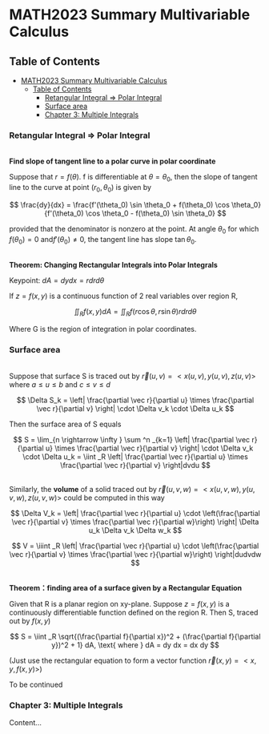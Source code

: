 # MATH2023 Summary Multivariable Calculus

## Table of Contents

- [MATH2023 Summary Multivariable Calculus](#math2023-summary-multivariable-calculus)
  - [Table of Contents](#table-of-contents)
    - [Retangular Integral =\> Polar Integral](#retangular-integral--polar-integral)
    - [Surface area](#surface-area)
    - [Chapter 3: Multiple Integrals](#chapter-3-multiple-integrals)

### Retangular Integral => Polar Integral

\
**Find slope of tangent line to a polar curve in polar coordinate**

Suppose that $r = f(\theta)$. f is differentiable at $\theta=\theta_0$, then the slope of tangent line to the curve at point $(r_0, \theta_0)$ is given by

$$
\frac{dy}{dx} = \frac{f'(\theta_0) \sin \theta_0 + f(\theta_0) \cos \theta_0}{f'(\theta_0) \cos \theta_0 - f(\theta_0) \sin \theta_0}
$$

provided that the denominator is nonzero at the point. At angle $\theta_0$ for which $f(\theta_0)=0$ and$f'(\theta_0) \neq 0$, the tangent line has slope $\tan \theta_0$.

\
**Theorem: Changing Rectangular Integrals into Polar Integrals**

Keypoint: $dA = dy dx = r dr d\theta$

If $z = f(x, y)$ is a continuous function of 2 real variables over region R,

$$
\iint_R f(x, y) dA = \iint _R f(r \cos \theta, r\sin \theta)rdr d\theta
$$

Where G is the region of integration in polar coordinates.

### Surface area

\
Suppose that surface S is traced out by $\vec r(u, v) = <x(u, v), y(u, v), z(u, v)>$ where $a \leq u \leq b$ and $c \leq v \leq d$

$$
\Delta S_k = \left| \frac{\partial \vec r}{\partial u} \times \frac{\partial \vec r}{\partial v} \right| \cdot \Delta v_k \cdot \Delta u_k
$$

Then the surface area of S equals

$$
S = \lim_{n \rightarrow \infty } \sum ^n _{k=1} \left| \frac{\partial \vec r}{\partial u} \times \frac{\partial \vec r}{\partial v} \right| \cdot \Delta v_k \cdot \Delta u_k = \iint _R 
\left| \frac{\partial \vec r}{\partial u} \times \frac{\partial \vec r}{\partial v} \right|dvdu
$$

\
Similarly, the **volume** of a solid traced out by $\vec r(u, v, w) = <x(u, v, w), y(u, v, w), z(u, v, w)>$ could be computed in this way

$$
\Delta V_k = \left| \frac{\partial \vec r}{\partial u} \cdot \left(\frac{\partial \vec r}{\partial v} \times \frac{\partial \vec r}{\partial w}\right) \right| \Delta u_k \Delta v_k \Delta w_k
$$

$$
V = \iiint _R \left| \frac{\partial \vec r}{\partial u} \cdot \left(\frac{\partial \vec r}{\partial v} \times \frac{\partial \vec r}{\partial w}\right) \right|dudvdw
$$

\
**Theorem：finding area of a surface given by a Rectangular Equation**

Given that R is a planar region on xy-plane. Suppose $z = f(x, y)$ is a continuously differentiable function defined on the region R. Then S, traced out by $f(x, y)$

$$
S = \iint _R \sqrt{(\frac{\partial f}{\partial x})^2 + (\frac{\partial f}{\partial y})^2 + 1} dA, \text{ where } dA = dy dx = dx dy
$$

(Just use the rectangular equation to form a vector function $\vec{r}(x, y) = <x, y, f(x, y)>$)

To be continued

### Chapter 3: Multiple Integrals
Content...